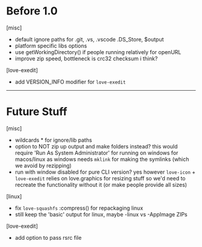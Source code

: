 # Before 1.0
[misc]
- default ignore paths for .git, .vs, .vscode .DS_Store, $output
- platform specific libs options
- use getWorkingDirectory() if people running relatively for openURL
- improve zip speed, bottleneck is crc32 checksum i think?

[love-exedit]
- add VERSION_INFO modifier for `love-exedit`


---


# Future Stuff
[misc]
- wildcards * for ignore/lib paths
- option to NOT zip up output and make folders instead?
  this would require 'Run As System Administrator' for running on windows for macos/linux
  as windows needs `mklink` for making the symlinks (which we avoid by rezipping)
- run with window disabled for pure CLI version?
  yes however `love-icon` + `love-exedit` relies on love.graphics for resizing stuff
  so we'd need to recreate the functionality without it (or make people provide all sizes)

[linux]
- fix `love-squashfs` :compress() for repackaging linux
- still keep the 'basic' output for linux, maybe -linux vs -AppImage ZIPs

[love-exedit]
- add option to pass rsrc file
